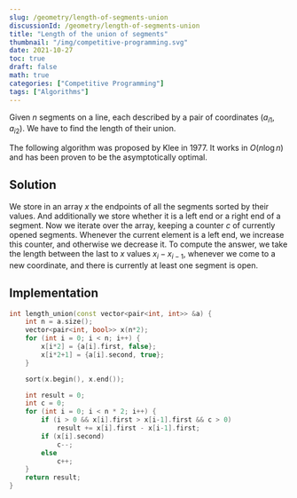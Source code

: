 ```yaml
---
slug: /geometry/length-of-segments-union
discussionId: /geometry/length-of-segments-union
title: "Length of the union of segments"
thumbnail: "/img/competitive-programming.svg"
date: 2021-10-27
toc: true
draft: false
math: true
categories: ["Competitive Programming"]
tags: ["Algorithms"]
---
```


Given $n$ segments on a line, each described by a pair of coordinates $(a_{i1}, a_{i2})$.
We have to find the length of their union.

The following algorithm was proposed by Klee in 1977.
It works in $O(n\log n)$ and has been proven to be the asymptotically optimal.

## Solution

We store in an array $x$ the endpoints of all the segments sorted by their values.
And additionally we store whether it is a left end or a right end of a segment.
Now we iterate over the array, keeping a counter $c$ of currently opened segments.
Whenever the current element is a left end, we increase this counter, and otherwise we decrease it.
To compute the answer, we take the length between the last to $x$ values $x_i - x_{i-1}$, whenever we come to a new coordinate, and there is currently at least one segment is open.

## Implementation

```cpp
int length_union(const vector<pair<int, int>> &a) {
    int n = a.size();
    vector<pair<int, bool>> x(n*2);
    for (int i = 0; i < n; i++) {
        x[i*2] = {a[i].first, false};
        x[i*2+1] = {a[i].second, true};
    }

    sort(x.begin(), x.end());

    int result = 0;
    int c = 0;
    for (int i = 0; i < n * 2; i++) {
        if (i > 0 && x[i].first > x[i-1].first && c > 0)
            result += x[i].first - x[i-1].first;
        if (x[i].second)
            c--;
        else
            c++;
    }
    return result;
}
```
